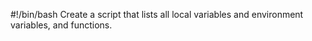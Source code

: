#!/bin/bash
Create a script that lists all local variables and environment variables, and functions.  
